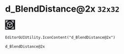 # d_BlendDistance@2x `32x32`
<img src="/img/d_BlendDistance@2x.png" width=32 height=32>

``` CSharp
EditorGUIUtility.IconContent("d_BlendDistance@2x")
```
```
d_BlendDistance@2x
```
